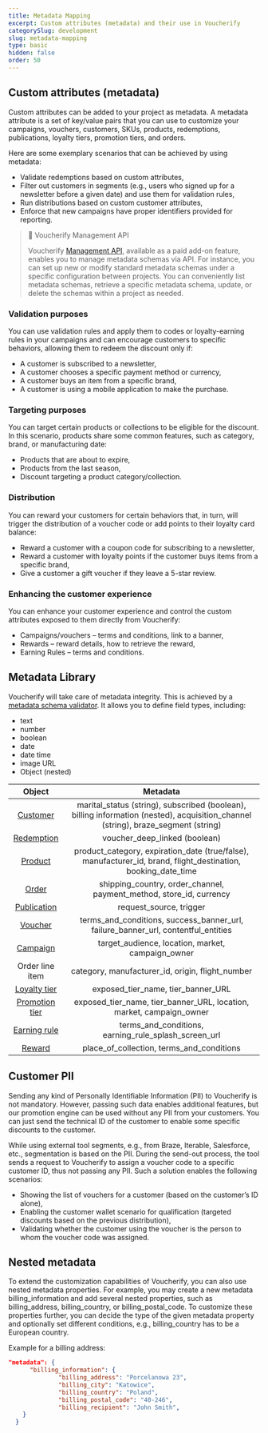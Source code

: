 ```yaml
---
title: Metadata Mapping
excerpt: Custom attributes (metadata) and their use in Voucherify
categorySlug: development
slug: metadata-mapping
type: basic
hidden: false
order: 50
---
```


##  Custom attributes (metadata)

Custom attributes can be added to your project as metadata. A metadata attribute is a set of key/value pairs that you can use to customize your campaigns, vouchers, customers, SKUs, products, redemptions, publications, loyalty tiers, promotion tiers, and orders.

Here are some exemplary scenarios that can be achieved by using metadata:

- Validate redemptions based on custom attributes,
- Filter out customers in segments (e.g., users who signed up for a newsletter before a given date) and use them for validation rules,
- Run distributions based on custom customer attributes,
- Enforce that new campaigns have proper identifiers provided for reporting.

> 📘 Voucherify Management API
> 
> Voucherify [Management API](doc:management-api "Management API"), available as a paid add-on feature, enables you to manage metadata schemas via API. For instance, you can set up new or modify standard metadata schemas under a specific configuration between projects. You can conveniently list metadata schemas, retrieve a specific metadata schema, update, or delete the schemas within a project as needed.

### Validation purposes

You can use validation rules and apply them to codes or loyalty-earning rules in your campaigns and can encourage customers to specific behaviors, allowing them to redeem the discount only if:

- A customer is subscribed to a newsletter,
- A customer chooses a specific payment method or currency,
- A customer buys an item from a specific brand,
- A customer is using a mobile application to make the purchase.

### Targeting purposes

You can target certain products or collections to be eligible for the discount. In this scenario, products share some common features, such as category, brand, or manufacturing date:

- Products that are about to expire,
- Products from the last season,
- Discount targeting a product category/collection.

### Distribution

You can reward your customers for certain behaviors that, in turn, will trigger the distribution of a voucher code or add points to their loyalty card balance:

- Reward a customer with a coupon code for subscribing to a newsletter,
- Reward a customer with loyalty points if the customer buys items from a specific brand,
- Give a customer a gift voucher if they leave a 5-star review.

### Enhancing the customer experience

You can enhance your customer experience and control the custom attributes exposed to them directly from Voucherify:

- Campaigns/vouchers – terms and conditions, link to a banner,
- Rewards – reward details, how to retrieve the reward,
- Earning Rules – terms and conditions.

## Metadata Library

Voucherify will take care of metadata integrity. This is achieved by a [metadata schema validator](https://support.voucherify.io/article/99-schema-validation-metadata). It allows you to define field types, including:

- text
- number
- boolean
- date
- date time
- image URL
- Object (nested)

|                   Object                    |                                                             Metadata                                                              |
| :-----------------------------------------: | :-------------------------------------------------------------------------------------------------------------------------------: |
|       [Customer](ref:customer-object)       | marital_status (string), subscribed (boolean), billing information (nested), acquisition_channel (string), braze_segment (string) |
|     [Redemption](ref:redemption-object)     |                                                   voucher_deep_linked (boolean)                                                   |
|        [Product](ref:product-object)        |           product_category, expiration_date (true/false), manufacturer_id, brand, flight_destination, booking_date_time           |
|          [Order](ref:order-object)          |                                shipping_country, order_channel, payment_method, store_id, currency                                |
|    [Publication](ref:publication-object)    |                                                      request_source, trigger                                                      |
|        [Voucher](ref:voucher-object)        |                         terms_and_conditions, success_banner_url, failure_banner_url, contentful_entities                         |
|       [Campaign](ref:campaign-object)       |                                         target_audience, location, market, campaign_owner                                         |
|               Order line item               |                                         category, manufacturer_id, origin, flight_number                                          |
|   [Loyalty tier](ref:loyalty-tier-object)   |                                                exposed_tier_name, tier_banner_URL                                                 |
| [Promotion tier](ref:promotion-tier-object) |                               exposed_tier_name, tier_banner_URL, location, market, campaign_owner                                |
|   [Earning rule](ref:earning-rule-object)   |                                       terms_and_conditions, earning_rule_splash_screen_url                                        |
|         [Reward](ref:reward-object)         |                                             place_of_collection, terms_and_conditions                                             |

## Customer PII

Sending any kind of Personally Identifiable Information (PII) to Voucherify is not mandatory. However, passing such data enables additional features, but our promotion engine can be used without any PII from your customers. You can just send the technical ID of the customer to enable some specific discounts to the customer. 

While using external tool segments, e.g., from Braze, Iterable, Salesforce, etc., segmentation is based on the PII. During the send-out process, the tool sends a request to Voucherify to assign a voucher code to a specific customer ID, thus not passing any PII. Such a solution enables the following scenarios:

- Showing the list of vouchers for a customer (based on the customer’s ID alone),
- Enabling the customer wallet scenario for qualification (targeted discounts based on the previous distribution),
- Validating whether the customer using the voucher is the person to whom the voucher code was assigned. 

## Nested metadata

To extend the customization capabilities of Voucherify, you can also use nested metadata properties. For example, you may create a new metadata billing_information and add several nested properties, such as billing_address, billing_country, or billing_postal_code. To customize these properties further, you can decide the type of the given metadata property and optionally set different conditions, e.g., billing_country has to be a European country.

Example for a billing address:

```json
"metadata": {
      "billing_information": {
              "billing_address": "Porcelanowa 23",
              "billing_city": "Katowice",
              "billing_country": "Poland",
              "billing_postal_code": "40-246",
              "billing_recipient": "John Smith",
    }
  }
```